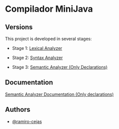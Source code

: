 
# Compilador MiniJava

## Versions

This project is developed in several stages:

- Stage 1: [Lexical Analyzer](https://github.com/ramiro-cejas/AnalizadorLexico2023)

- Stage 2: [Syntax Analyzer](https://github.com/ramiro-cejas/ceiSyntax)

- Stage 3: [Semantic Analyzer (Only Declarations)](https://github.com/ramiro-cejas/ceiSem)

## Documentation

[Semantic Analyzer Documentation (Only declarations)](https://linktodocumentation)

## Authors

- [@ramiro-cejas](https://www.github.com/ramiro-cejas)

